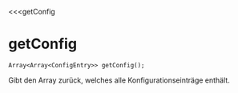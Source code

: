 <<<getConfig
# getConfig

```fnpreview
Array<Array<ConfigEntry>> getConfig();
```
Gibt den Array zurück, welches alle Konfigurationseinträge enthält.
